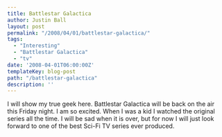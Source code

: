 ```yaml
---
title: Battlestar Galactica
author: Justin Ball
layout: post
permalink: "/2008/04/01/battlestar-galactica/"
tags:
  - "Interesting"
  - "Battlestar Galactica"
  - "tv"
date: '2008-04-01T06:00:00Z'
templateKey: blog-post
path: "/battlestar-galactica"
description: ''
---
```


I will show my true geek here. Battlestar Galactica will be back on the air this Friday night. I am so excited. When I was a kid I watched the original series all the time. I will be sad when it is over, but for now I will just look forward to one of the best Sci-Fi TV series ever produced.
